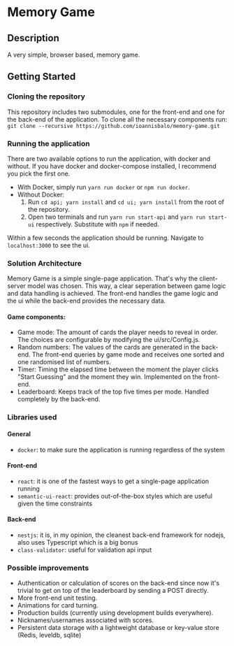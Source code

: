# Memory Game

## Description
A very simple, browser based, memory game.

## Getting Started

### Cloning the repository
This repository includes two submodules, one for the front-end and one for the back-end of the application.
To clone all the necessary components run: `git clone --recursive https://github.com/ioannisbalo/memory-game.git`

### Running the application
There are two available options to run the application, with docker and without.
If you have docker and docker-compose installed, I recommend you pick the first one.

* With Docker, simply run `yarn run docker` or `npm run docker`.
* Without Docker:
  1. Run `cd api; yarn install` and `cd ui; yarn install` from the root of the repository.
  2. Open two terminals and run `yarn run start-api` and `yarn run start-ui` respectively. Substitute with `npm` if needed.

Within a few seconds the application should be running. Navigate to `localhost:3000` to see the ui.

### Solution Architecture
Memory Game is a simple single-page application. That's why the client-server model was chosen.
This way, a clear seperation between game logic and data handling is achieved.
The front-end handles the game logic and the ui while the back-end provides the necessary data.

#### Game components:
* Game mode: The amount of cards the player needs to reveal in order. The choices are configurable by modifying the ui/src/Config.js.
* Random numbers: The values of the cards are generated in the back-end. The front-end queries by game mode and receives one sorted and one randomised list of numbers.
* Timer: Timing the elapsed time between the moment the player clicks "Start Guessing" and the moment they win. Implemented on the front-end.
* Leaderboard: Keeps track of the top five times per mode. Handled completely by the back-end.

### Libraries used
#### General
* `docker`: to make sure the application is running regardless of the system

#### Front-end
* `react`: it is one of the fastest ways to get a single-page application running
* `semantic-ui-react`: provides out-of-the-box styles which are useful given the time constraints

#### Back-end
* `nestjs`: it is, in my opinion, the cleanest back-end framework for nodejs, also uses Typescript which is a big bonus
* `class-validator`: useful for validation api input

### Possible improvements
* Authentication or calculation of scores on the back-end since now it's trivial to get on top of the leaderboard by sending a POST directly.
* More front-end unit testing.
* Animations for card turning.
* Production builds (currently using development builds everywhere).
* Nicknames/usernames associated with scores.
* Persistent data storage with a lightweight database or key-value store (Redis, leveldb, sqlite)
